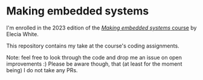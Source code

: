 # Making embedded systems

I'm enrolled in the 2023 edition of the [_Making embedded systems_ course](https://classpert.com/classpertx/courses/making-embedded-systems/cohort) by Elecia White.

This repository contains my take at the course's coding assignments.

Note: feel free to look through the code and drop me an issue on open improvements :)
Please be aware though, that (at least for the moment being) I do not take any PRs.
